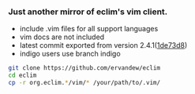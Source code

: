 ### Just another mirror of eclim's vim client.

- include .vim files for all support languages
- vim docs are not included
- latest commit exported from version 2.4.1([1de73d8](https://github.com/ervandew/eclim/commit/1de73d8620f541bb376883be6973f16bf99cac41))
- indigo users use branch indigo

```sh
git clone https://github.com/ervandew/eclim
cd eclim
cp -r org.eclim.*/vim/* /your/path/to/.vim/
```
